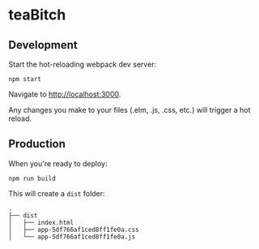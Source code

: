 # teaBitch

## Development

Start the hot-reloading webpack dev server:

    npm start

Navigate to <http://localhost:3000>.

Any changes you make to your files (.elm, .js, .css, etc.) will trigger
a hot reload.

## Production

When you're ready to deploy:

    npm run build

This will create a `dist` folder:

    .
    ├── dist
    │   ├── index.html
    │   ├── app-5df766af1ced8ff1fe0a.css
    │   └── app-5df766af1ced8ff1fe0a.js


